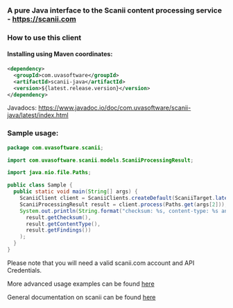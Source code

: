 ### A pure Java interface to the Scanii content processing service - https://scanii.com

### How to use this client

#### Installing using Maven coordinates:

```xml
<dependency>
  <groupId>com.uvasoftware</groupId>
  <artifactId>scanii-java</artifactId>
  <version>${latest.release.version}</version>
</dependency>
```

Javadocs: https://www.javadoc.io/doc/com.uvasoftware/scanii-java/latest/index.html

### Sample usage:
 
```java
package com.uvasoftware.scanii;

import com.uvasoftware.scanii.models.ScaniiProcessingResult;

import java.nio.file.Paths;

public class Sample {
  public static void main(String[] args) {
    ScaniiClient client = ScaniiClients.createDefault(ScaniiTarget.latest(), args[0], args[1]);
    ScaniiProcessingResult result = client.process(Paths.get(args[2]));
    System.out.println(String.format("checksum: %s, content-type: %s and findings: %s",
      result.getChecksum(),
      result.getContentType(),
      result.getFindings())
    );
  }
}
```

Please note that you will need a valid scanii.com account and API Credentials. 

More advanced usage examples can be found [here](https://github.com/uvasoftware/scanii-java/blob/master/src/test/java/com/uvasoftware/scanii/ScaniiClientTest.java)

General documentation on scanii can be found [here](http://docs.scanii.com)
 

